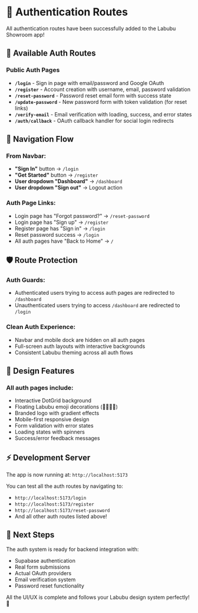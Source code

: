 # 🔐 Authentication Routes

All authentication routes have been successfully added to the Labubu Showroom app!

## 📱 Available Auth Routes

### **Public Auth Pages**
- **`/login`** - Sign in page with email/password and Google OAuth
- **`/register`** - Account creation with username, email, password validation
- **`/reset-password`** - Password reset email form with success state
- **`/update-password`** - New password form with token validation (for reset links)
- **`/verify-email`** - Email verification with loading, success, and error states
- **`/auth/callback`** - OAuth callback handler for social login redirects

## 🔄 Navigation Flow

### **From Navbar:**
- **"Sign In"** button → `/login`
- **"Get Started"** button → `/register`
- **User dropdown "Dashboard"** → `/dashboard`
- **User dropdown "Sign out"** → Logout action

### **Auth Page Links:**
- Login page has "Forgot password?" → `/reset-password`
- Login page has "Sign up" → `/register`
- Register page has "Sign in" → `/login`
- Reset password success → `/login`
- All auth pages have "Back to Home" → `/`

## 🛡️ Route Protection

### **Auth Guards:**
- Authenticated users trying to access auth pages are redirected to `/dashboard`
- Unauthenticated users trying to access `/dashboard` are redirected to `/login`

### **Clean Auth Experience:**
- Navbar and mobile dock are hidden on all auth pages
- Full-screen auth layouts with interactive backgrounds
- Consistent Labubu theming across all auth flows

## 🎨 Design Features

### **All auth pages include:**
- Interactive DotGrid background
- Floating Labubu emoji decorations (🧸✨🎀🌸)
- Branded logo with gradient effects
- Mobile-first responsive design
- Form validation with error states
- Loading states with spinners
- Success/error feedback messages

## ⚡ Development Server

The app is now running at: `http://localhost:5173`

You can test all the auth routes by navigating to:
- `http://localhost:5173/login`
- `http://localhost:5173/register`
- `http://localhost:5173/reset-password`
- And all other auth routes listed above!

## 🔧 Next Steps

The auth system is ready for backend integration with:
- Supabase authentication
- Real form submissions
- Actual OAuth providers
- Email verification system
- Password reset functionality

All the UI/UX is complete and follows your Labubu design system perfectly! 🎉 